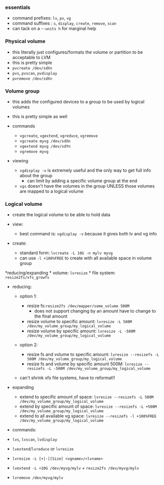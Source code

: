 ### essentials
* command prefixes: `lv`, `pv`, `vg`
* command suffixes : `s`, `display`, `create`, `remove`, `scan`
* can tack on a -`-units h` for marginal help

### Physical volume
* this literally just configures/formats the volume or partition to be acceptable to LVM
* this is pretty simple
* `pvcreate /dev/sdXn`
* `pvs`, `pvscan`, `pvdisplay`
* `pvremove /dev/sdXn`

### Volume group
* this adds the configured devices to a group to be used by logical volumes
* this is pretty simple as well
* commands
    * `vgcreate`, `vgextend`, `vgreduce`, `vgremove`
    * `vgcreate myvg /dev/sdXn`
    * `vgextend myvg /dev/sdYn`
    * `vgremove myvg`

* viewing
    * `vgdisplay -v` is extremely useful and the only way to get full info about the group
        * can limit by adding a specific volume group at the end
    * `vgs` doesn't have the volumes in the group UNLESS those volumes are mapped to a logical volume

### Logical volume
* create the logical volume to be able to hold data

* view:
    * best command is: `vgdisplay -v` because it gives both lv and vg info

* create:
    * standard form: `lvcreate -L 10G -n mylv myvg`
    * can use `-l +100%FREE` to create with all available space in volume group

*reducing/expanding
    * volume: `lvresize`
    * file system: `resize2fs/xfs_growfs`

* reducing:
    * option 1:
        * resize fs:`resize2fs /dev/mapper/some_volume 500M` 
            * does not support changing by an amount have to change to the final amount
        * resize volume to specific amount: `lvresize -L 500M /dev/my_volume_group/my_logical_volume` 
        * resize volume by specific amount: `lvresize -L -500M /dev/my_volume_group/my_logical_volume` 

    * option 2:
        * resize fs and volume to specific amount: `lvresize --resizefs -L 500M /dev/my_volume_group/my_logical_volume` 
        * resize fs and volume by specific amount 500M: `lvresize --resizefs -L -500M /dev/my_volume_group/my_logical_volume`

    * can't shrink xfs file systems, have to reformat!!
    
* expanding
    * extend to specific amount of space: `lvresize --resizefs -L 500M /dev/my_volume_group/my_logical_volume`
    * extend by specific amount of space: `lvresize --resizefs -L +500M /dev/my_volume_group/my_logical_volume`
    * extend to all available vg space: `lvresize --resizefs -l +100%FREE /dev/my_volume_group/my_logical_volume`

* commands:
* `lvs`, `lvscan`, `lvdisplay`
* `lvextend`/`lvreduce` or `lvresize`
* `lvresize -L [+|-][Size] <vgname>/<lvname>`
* `lvextend -L +10G /dev/myvg/mylv` + `resize2fs /dev/myvg/mylv`
* `lvremove /dev/myvg/mylv`